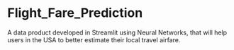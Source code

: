 # Flight_Fare_Prediction
 A data product developed in Streamlit using Neural Networks, that will help users in the USA to better estimate their local travel airfare.
